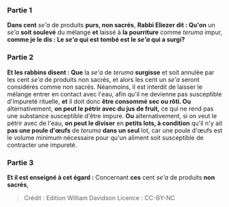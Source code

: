 
### Partie 1
<b>Dans cent</b> <i>se'a</i> de produits <b>purs, non sacrés</b>, <b>Rabbi Eliezer dit : Qu'on</b> un <i>se'a</i> <b>soit soulevé</b> du mélange <b>et</b> laissé à <b>la pourriture</b> comme <i>teruma</i> impur, <b>comme je le dis : Le <i>se'a</i> qui est tombé est le <i>se'a</i> qui a surgi?</b>

### Partie 2
<b>Et les rabbins disent : Que</b> la <i>se'a</i> de <i>teruma</i> <b>surgisse</b> et soit annulée par les cent <i>se'a</i> de produits non sacrés, et alors les cent un <i>se'a</i> seront considérés comme non sacrés. Néanmoins, il est interdit de laisser le mélange entrer en contact avec l'eau, afin qu'il ne devienne pas susceptible d'impureté rituelle, <b>et</b> il doit donc <b>être consommé sec ou rôti. Ou</b> alternativement, <b>on peut le pétrir avec du jus de fruit,</b> ce qui ne rend pas une substance susceptible d'être impure. <b>Ou</b> alternativement, si on veut le pétrir avec de l'eau, <b>on peut le diviser</b> en <b>petits lots, à condition</b> qu'il n'y ait <b>pas une poule d'œufs</b> de <i>teruma</i> <b>dans un seul</b> lot, car une poule d'œufs est le volume minimum nécessaire pour qu'un aliment soit susceptible de contracter une impureté.

### Partie 3
<b>Et il est enseigné à cet égard :</b> Concernant <b>ces</b> cent <i>se'a</i> de produits <b>non sacrés</b>,

>Crédit : Edition William Davidson
>Licence : CC-BY-NC
